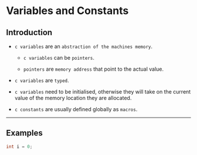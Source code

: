# Variables and Constants

## Introduction

* `c variables` are an `abstraction of the machines memory`.

    * `c variables` can be `pointers`.

    * `pointers` are `memory address` that point to the actual value.

* `c variables` are `typed`.

* `c variables` need to be initialised, otherwise they will take on the current value of the memory location they are allocated.

* `c constants` are usually defined globally as `macros`.

---

## Examples

```c
int i = 0;
```

